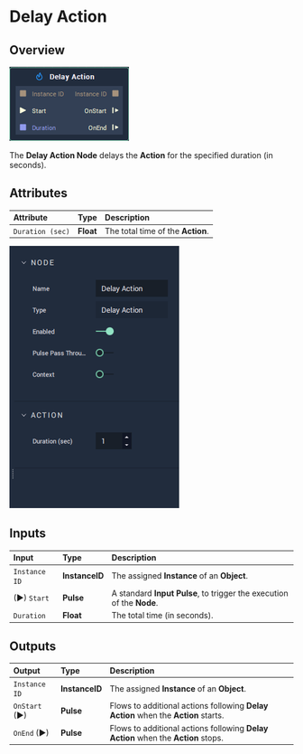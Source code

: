 # Delay Action

## Overview

![The Delay Action Node.](../../.gitbook/assets/node-delay-action-node.png)

The **Delay Action Node** delays the **Action** for the specified duration \(in seconds\).

## Attributes

| Attribute | Type | Description |
| :--- | :--- | :--- |
| `Duration (sec)` | **Float** | The total time of the **Action**. |

![The Delay Action Node Attributes](../../.gitbook/assets/node-delay-action-attr.png)

## Inputs

| Input | Type | Description |
| :--- | :--- | :--- |
| `Instance ID` | **InstanceID** | The assigned **Instance** of an **Object**. |
| \(►\) `Start` | **Pulse** | A standard **Input Pulse**, to trigger the execution of the **Node**. |
| `Duration` | **Float** | The total time \(in seconds\). |

## Outputs

| Output | Type | Description |
| :--- | :--- | :--- |
| `Instance ID` | **InstanceID** | The assigned **Instance** of an **Object**. |
| `OnStart` \(►\) | **Pulse** | Flows to additional actions following **Delay Action** when the **Action** starts. |
| `OnEnd` \(►\) | **Pulse** | Flows to additional actions following **Delay Action** when the **Action** stops. |

